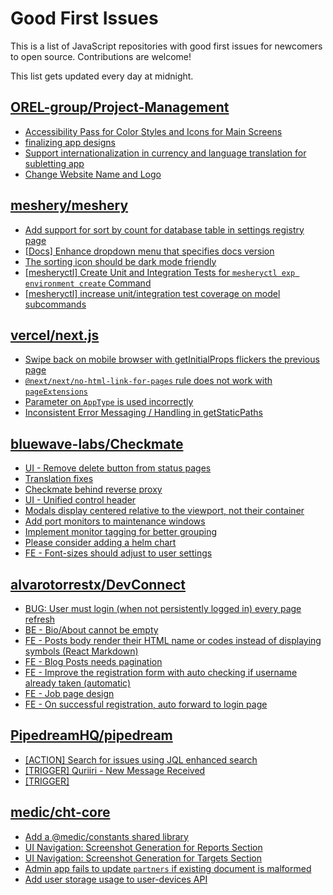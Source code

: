 # Good First Issues

This is a list of JavaScript repositories with good first issues for newcomers to open source. Contributions are welcome!

This list gets updated every day at midnight.

## [OREL-group/Project-Management](https://github.com/OREL-group/Project-Management)

- [Accessibility Pass for Color Styles and Icons for Main Screens](https://github.com/OREL-group/Project-Management/issues/196)
- [finalizing app designs](https://github.com/OREL-group/Project-Management/issues/140)
- [Support internationalization in currency and language translation for subletting app](https://github.com/OREL-group/Project-Management/issues/92)
- [Change Website Name and Logo](https://github.com/OREL-group/Project-Management/issues/82)

## [meshery/meshery](https://github.com/meshery/meshery)

- [Add support for sort by count for database table in settings registry page](https://github.com/meshery/meshery/issues/13958)
- [[Docs] Enhance dropdown menu that specifies docs version](https://github.com/meshery/meshery/issues/9227)
- [The sorting icon should be dark mode friendly](https://github.com/meshery/meshery/issues/13306)
- [[mesheryctl] Create Unit and Integration Tests for `mesheryctl exp environment create` Command](https://github.com/meshery/meshery/issues/12138)
- [[mesheryctl] increase unit/integration test coverage on model subcommands](https://github.com/meshery/meshery/issues/14042)

## [vercel/next.js](https://github.com/vercel/next.js)

- [Swipe back on mobile browser with getInitialProps flickers the previous page](https://github.com/vercel/next.js/issues/10465)
- [`@next/next/no-html-link-for-pages` rule does not work with `pageExtensions`](https://github.com/vercel/next.js/issues/53473)
- [Parameter on `AppType` is used incorrectly](https://github.com/vercel/next.js/issues/42846)
- [Inconsistent Error Messaging / Handling in getStaticPaths](https://github.com/vercel/next.js/issues/41281)

## [bluewave-labs/Checkmate](https://github.com/bluewave-labs/Checkmate)

- [UI - Remove delete button from status pages](https://github.com/bluewave-labs/Checkmate/issues/2150)
- [Translation fixes](https://github.com/bluewave-labs/Checkmate/issues/2015)
- [Checkmate behind reverse proxy](https://github.com/bluewave-labs/Checkmate/issues/2153)
- [UI - Unified control header](https://github.com/bluewave-labs/Checkmate/issues/2148)
- [Modals display centered relative to the viewport, not their container](https://github.com/bluewave-labs/Checkmate/issues/1705)
- [Add port monitors to maintenance windows](https://github.com/bluewave-labs/Checkmate/issues/1926)
- [Implement monitor tagging for better grouping](https://github.com/bluewave-labs/Checkmate/issues/1546)
- [Please consider adding a helm chart](https://github.com/bluewave-labs/Checkmate/issues/1680)
- [FE - Font-sizes should adjust to user settings](https://github.com/bluewave-labs/Checkmate/issues/1024)

## [alvarotorrestx/DevConnect](https://github.com/alvarotorrestx/DevConnect)

- [BUG: User must login (when not persistently logged in) every page refresh](https://github.com/alvarotorrestx/DevConnect/issues/64)
- [BE - Bio/About cannot be empty](https://github.com/alvarotorrestx/DevConnect/issues/105)
- [FE - Posts body render their HTML name or codes instead of displaying symbols (React Markdown)](https://github.com/alvarotorrestx/DevConnect/issues/108)
- [FE - Blog Posts needs pagination](https://github.com/alvarotorrestx/DevConnect/issues/109)
- [FE - Improve the registration form with auto checking if username already taken (automatic)](https://github.com/alvarotorrestx/DevConnect/issues/111)
- [FE - Job page design](https://github.com/alvarotorrestx/DevConnect/issues/98)
- [FE - On successful registration, auto forward to login page](https://github.com/alvarotorrestx/DevConnect/issues/91)

## [PipedreamHQ/pipedream](https://github.com/PipedreamHQ/pipedream)

- [[ACTION] Search for issues using JQL enhanced search](https://github.com/PipedreamHQ/pipedream/issues/16591)
- [[TRIGGER] Quriiri - New Message Received](https://github.com/PipedreamHQ/pipedream/issues/16535)
- [[TRIGGER]](https://github.com/PipedreamHQ/pipedream/issues/16530)

## [medic/cht-core](https://github.com/medic/cht-core)

- [Add a @medic/constants shared library](https://github.com/medic/cht-core/issues/9621)
- [UI Navigation: Screenshot Generation for Reports Section](https://github.com/medic/cht-core/issues/9500)
- [UI Navigation: Screenshot Generation for Targets Section](https://github.com/medic/cht-core/issues/9503)
- [Admin app fails to update `partners` if existing document is malformed](https://github.com/medic/cht-core/issues/8027)
- [Add user storage usage to user-devices API](https://github.com/medic/cht-core/issues/9869)

